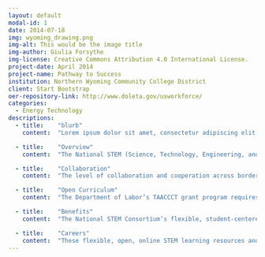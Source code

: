 ```yaml
---
layout: default
modal-id: 1
date: 2014-07-18
img: wyoming_drawing.png
img-alt: This would be the image title
img-author: Giulia Forsythe
img-license: Creative Commons Attribution 4.0 International License.
project-date: April 2014
project-name: Pathway to Success
institution: Northern Wyoming Community College District
client: Start Bootstrap
oer-repository-link: http://www.doleta.gov/usworkforce/
categories:
  - Energy Technology
descriptions:
  - title:    "blurb"
    content:  "Lorem ipsum dolor sit amet, consectetur adipiscing elit."

  - title:    "Overview"
    content:  "The National STEM (Science, Technology, Engineering, and Math) Consortium, organized by Anne  Arundel Community College in Maryland, is a case study in how freely available, high quality open educational resources help resource-challenged educational institutions keep pace with the rapidly   evolving demands of students, job-seekers, and employers looking for skilled workers. Even more   importantly, the Consortium, which is barely two years old, is also a window into the future of workforce   training, higher education and skills development. “The greatest benefit,” explains Brian Bosworth, the   president of FutureWorks, a one-stop career center in Springfield, Massachusetts, and a Consortium   member, “is the idea of ten colleges across nine states actually working together to build nationally   relevant and nationally portable curriculum.”   The Consortium’s shared effort was initiated by nine founding community colleges in Arkansas, Florida,   Illinois, Indiana, Michigan, Ohio, Tennessee, and Washington, in addition to Maryland. The collaboration   exemplifies what innovative academic leaders can accomplish through the use of open licenses and   readily available tools and technologies that build shared intellectual capital for mutual benefit. In that   sense, the educators leading this effort are doing more than just building curriculum they can all freely   use, as important as that is to instructors, schools and students. They are also creating a new approach   to teaching and learning for their schools that operates much more like the fast moving competitive   industries their students hope to join."

  - title:    "Collaboration"
    content:  "The level of collaboration and cooperation across borders and instructional disciplines currently   underway is unprecedented, according to Consortium members. And it has already created some big   wins. For starters, the advent of the Consortium enabled educators in different labor markets to identify   common instructional needs and combine their efforts to develop and continuously improve shared   learning resources that match their requirements. These shared open learning resources lay a common   academic foundation for whatever each individual school or learner wants to do next, whether it is rapid   job placement or more advanced studies. “We’re demonstrating how to work collaboratively across lots   of colleges to meet the needs of those colleges and lots of other colleges as well,” notes Bosworth."

  - title:    "Open Curriculum"
    content:  "The Department of Labor’s TAACCCT grant program requires the use of an open license on all new   intellectual property created with federal funds. As a result, the Consortium’s open, shared STEM   curriculum redirects scarce community college funds away from a reliance on antiquated methods, such   as requiring students to purchase textbooks or similar commercial online materials, and toward the   development of online, often printable on demand curriculum that instructors can customize, which in   turn promotes more instructor engagement and deeper student learning. Open educational resources   facilitate this process, participants say, by allowing instructors to organize --  or in the case of many   STEM programs with often disappointingly high failure rates -- reorganize courses and programs in ways   that better help students build the confident mastery of STEM skills that is required to earn educational   certificates prized by employers."

  - title:    "Benefits"
    content:  "The National STEM Consortium’s flexible, student-centered approach cuts the costs imposed on   students through the use of open educational resources, and breaks down other barriers to student   success as well. One hallmark is the Consortium’s STEM Bridge Strategy, which embeds competency-  based, targeted STEM instruction directly into the core technical curriculum being studied to enable   students to get the STEM skills development help they need when they need it. This “contextualized”   approach to STEM instruction is an alternative to the traditional method, which usually requires   students to first attend non-credit bearing developmental courses that all too often serve as a graveyard   for academic ambitions. Instead, students whose studies incorporate one of the first five National STEM   Consortium’s certificate programs can jump right into the academic field of study that sparks their   interest and pick up or refresh the specific STEM skills they need to succeed while earning credits   toward their certificate or degree objective, and without the stigma often associated with placement in   a remedial track, where they might also be asked to review material or skills they already know.  Many   studies have now demonstrated that one of the best ways to keep students, and particularly students at   risk of dropping out, engaged is to avoid wasting their time on extraneous, unnecessary or redundant   exercises that turn what could be a ladder of opportunity into an obstacle course. The National STEM   Bridge Strategy’s use of open educational resources is designed to remove those barriers."

  - title:    "Careers"
    content:  "These flexible, open, online STEM learning resources and others like them help educators implement   other cutting-edge innovations. Some of the colleges participating in the Consortium are, for example,   offering new “co-hort models,” that guide small groups of students as they work together toward   common degree or certificate goals. “If we look at new or dislocated workers, co-hort based short term   certificate programs provide the technical training and a very high success factor, so that one can move   from underemployment or unemployment to fulltime employment,” reports John Gajewski, the vice   president for workforce and economic development at Cuyahoga Community College, a Consortium   member in Northeast Ohio.   Community colleges participating in the National STEM Consortium currently offer five, one-year, 30-  credit STEM certificate programs in growing industries: composites, cyber technology, electric vehicle   technology, environmental technology and mechatronics. The Consortium’s STEM Readiness Course is   programmatically consistent across all five fields and fully transferable to other colleges, according to   the Consortium’s website. It was designed to help students develop the critical skills identified by   instructors in all five programs.  The open educational resources produced by the National STEM   Consortium carry a Creative Commons BY license, which permits the use and repurposing of these   instructional materials and resources by others entirely free of charge, with attribution to the original   creators. For more information about these free, open educational resources click (here)."
---
```

